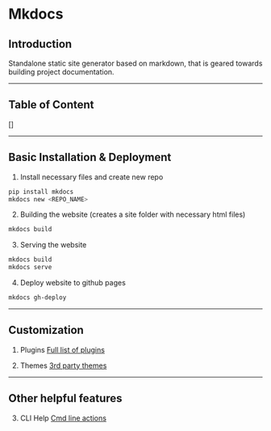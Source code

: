 # Mkdocs

## Introduction

Standalone static site generator based on markdown, that is geared towards building project documentation.

---
## Table of Content

[]

---

## Basic Installation & Deployment

1. Install necessary files and create new repo
```bash
pip install mkdocs
mkdocs new <REPO_NAME>
```

2. Building the website (creates a site folder with necessary html files)

```bash
mkdocs build
```

3. Serving the website
```bash
mkdocs build
mkdocs serve
```

4. Deploy website to github pages

```bash
mkdocs gh-deploy
```

---

## Customization

1. Plugins [Full list of plugins](https://github.com/mkdocs/mkdocs/wiki/MkDocs-Plugins)

2. Themes [3rd party themes](https://github.com/mkdocs/mkdocs/wiki/MkDocs-Themes)

---

## Other helpful features

3. CLI Help [Cmd line actions](https://www.mkdocs.org/user-guide/cli/)